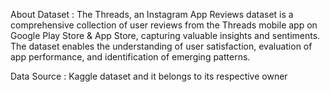 About Dataset : 
The Threads, an Instagram App Reviews dataset is a comprehensive collection of user reviews from the Threads mobile app on Google Play Store & App Store, capturing valuable insights and sentiments. The dataset enables the understanding of user satisfaction, evaluation of app performance, and identification of emerging patterns.

Data Source : Kaggle dataset and it belongs to its respective owner
